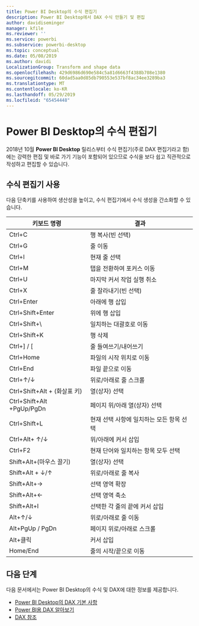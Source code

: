 ```yaml
---
title: Power BI Desktop의 수식 편집기
description: Power BI Desktop에서 DAX 수식 만들기 및 편집
author: davidiseminger
manager: kfile
ms.reviewer: ''
ms.service: powerbi
ms.subservice: powerbi-desktop
ms.topic: conceptual
ms.date: 05/08/2019
ms.author: davidi
LocalizationGroup: Transform and shape data
ms.openlocfilehash: 429d6986d690e584c5a81d6663f4388b708e1380
ms.sourcegitcommit: 60dad5aa0d85db790553e537bf8ac34ee3289ba3
ms.translationtype: MT
ms.contentlocale: ko-KR
ms.lasthandoff: 05/29/2019
ms.locfileid: "65454448"
---
```

# <a name="formula-editor-in-power-bi-desktop"></a>Power BI Desktop의 수식 편집기

2018년 10월 **Power BI Desktop** 릴리스부터 수식 편집기(주로 DAX 편집기라고 함)에는 강력한 편집 및 바로 가기 기능이 포함되어 있으므로 수식을 보다 쉽고 직관적으로 작성하고 편집할 수 있습니다. 

## <a name="using-the-formula-editor"></a>수식 편집기 사용

다음 단축키를 사용하여 생산성을 높이고, 수식 편집기에서 수식 생성을 간소화할 수 있습니다.


|키보드 명령  |결과  |
|---------|---------|
|Ctrl+C  | 행 복사(빈 선택) |
|Ctrl+G  |줄 이동 |
|Ctrl+I  |현재 줄 선택  |
|Ctrl+M  |탭을 전환하여 포커스 이동 |
|Ctrl+U  |마지막 커서 작업 실행 취소  |
|Ctrl+X   | 줄 잘라내기(빈 선택) |
|Ctrl+Enter  |아래에 행 삽입  |
|Ctrl+Shift+Enter  |위에 행 삽입  |
|Ctrl+Shift+\  |일치하는 대괄호로 이동  |
|Ctrl+Shift+K  |행 삭제  |
|Ctrl+] / [  |줄 들여쓰기/내어쓰기  |
|Ctrl+Home  |파일의 시작 위치로 이동  |
|Ctrl+End  |파일 끝으로 이동  |
|Ctrl+↑/↓   |위로/아래로 줄 스크롤  |
|Ctrl+Shift+Alt + (화살표 키)  |열(상자) 선택  |
|Ctrl+Shift+Alt +PgUp/PgDn  |페이지 위/아래 열(상자) 선택 |
|Ctrl+Shift+L  |현재 선택 사항에 일치하는 모든 항목 선택 |
|Ctrl+Alt+ ↑/↓  |위/아래에 커서 삽입  |
|Ctrl+F2  |현재 단어와 일치하는 항목 모두 선택 | 
|Shift+Alt+(마우스 끌기) |열(상자) 선택  |
|Shift+Alt + ↓/↑  |위로/아래로 줄 복사  |
|Shift+Alt+→  |선택 영역 확장  |
|Shift+Alt+←  |선택 영역 축소 |
|Shift+Alt+I  |선택한 각 줄의 끝에 커서 삽입 |
|Alt+↑/↓  | 위로/아래로 줄 이동 |
|Alt+PgUp / PgDn  |페이지 위로/아래로 스크롤  |
|Alt+클릭  |커서 삽입  |
|Home/End  |줄의 시작/끝으로 이동  |

## <a name="next-steps"></a>다음 단계

다음 문서에서는 Power BI Desktop의 수식 및 DAX에 대한 정보를 제공합니다.

* [Power BI Desktop의 DAX 기본 사항](desktop-quickstart-learn-dax-basics.md)
* [Power BI용 DAX 알아보기](https://docs.microsoft.com/power-bi/guided-learning/introductiontodax?tutorial-step=1)
* [DAX 참조](https://msdn.microsoft.com/query-bi/dax/data-analysis-expressions-dax-reference)

